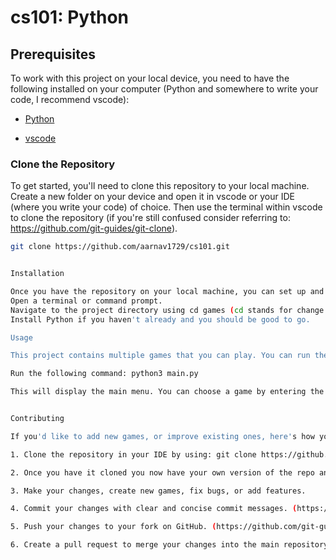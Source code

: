 # cs101: Python

## Prerequisites

To work with this project on your local device, you need to have the following installed on your computer (Python and somewhere to write your code, I recommend vscode):

- [Python](https://www.python.org/downloads/)

- [vscode](https://vscode.dev)


### Clone the Repository

To get started, you'll need to clone this repository to your local machine. Create a new folder on your device and open it in vscode or your IDE (where you write your code) of choice. Then use the terminal within vscode to clone the repository (if you're still confused consider referring to: https://github.com/git-guides/git-clone). 

```bash
git clone https://github.com/aarnav1729/cs101.git


Installation

Once you have the repository on your local machine, you can set up and run the games. Follow these steps:
Open a terminal or command prompt.
Navigate to the project directory using cd games (cd stands for change directory).
Install Python if you haven't already and you should be good to go.

Usage

This project contains multiple games that you can play. You can run the games from the command line or terminal. These games can be accessed using the Main Menu. To access it, naivagte to your terminal, in your terminal, navigate to the project directory (if you're not already there).

Run the following command: python3 main.py

This will display the main menu. You can choose a game by entering the corresponding number.


Contributing

If you'd like to add new games, or improve existing ones, here's how you can do it:

1. Clone the repository in your IDE by using: git clone https://github.com/aarnav1729/cs101.git

2. Once you have it cloned you now have your own version of the repo and can make changes!

3. Make your changes, create new games, fix bugs, or add features.

4. Commit your changes with clear and concise commit messages. (https://github.com/git-guides/git-commit)

5. Push your changes to your fork on GitHub. (https://github.com/git-guides/git-push)

6. Create a pull request to merge your changes into the main repository. (https://github.com/git-guides/git-pull)
